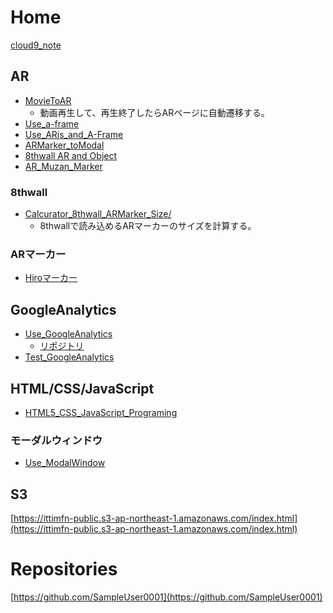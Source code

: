 # Home

[cloud9_note](https://sampleuser0001.github.io/cloud9_note/)

## AR

- [MovieToAR](https://sampleuser0001.github.io/MovieToAR/)
  - 動画再生して、再生終了したらARページに自動遷移する。
- [Use_a-frame](https://sampleuser0001.github.io/Use_a-frame/)
- [Use_ARjs_and_A-Frame](https://sampleuser0001.github.io/Use_ARjs_and_A-Frame/)
- [ARMarker_toModal](https://sampleuser0001.github.io/ARMarker_toModal/)
- [8thwall AR and Object](https://sampleuser0001.github.io/8thwallarandobject/)
- [AR_Muzan_Marker](https://sampleuser0001.github.io/AR_Muzan_Marker/)

### 8thwall

- [Calcurator_8thwall_ARMarker_Size/](https://sampleuser0001.github.io/Calcurator_8thwall_ARMarker_Size/)
  - 8thwallで読み込めるARマーカーのサイズを計算する。

### ARマーカー

- [Hiroマーカー](ar/images/ar_marker_hiro.jpeg)

## GoogleAnalytics

- [Use_GoogleAnalytics](https://sampleuser0001.github.io/Use_GoogleAnalytics/)
  - [リポジトリ](https://github.com/SampleUser0001/Use_GoogleAnalytics)
- [Test_GoogleAnalytics](https://sampleuser0001.github.io/Test_GoogleAnalytics/)

## HTML/CSS/JavaScript

- [HTML5_CSS_JavaScript_Programing](https://sampleuser0001.github.io/HTML5_CSS_JavaScript_Programing/)

### モーダルウィンドウ

- [Use_ModalWindow](https://sampleuser0001.github.io/Use_ModalWindow)

## S3

[https://ittimfn-public.s3-ap-northeast-1.amazonaws.com/index.html](https://ittimfn-public.s3-ap-northeast-1.amazonaws.com/index.html)

# Repositories

[https://github.com/SampleUser0001](https://github.com/SampleUser0001)

<!--
**SampleUser0001/SampleUser0001** is a ✨ _special_ ✨ repository because its `README.md` (this file) appears on your GitHub profile.

Here are some ideas to get you started:

- 🔭 I’m currently working on ...
- 🌱 I’m currently learning ...
- 👯 I’m looking to collaborate on ...
- 🤔 I’m looking for help with ...
- 💬 Ask me about ...
- 📫 How to reach me: ...
- 😄 Pronouns: ...
- ⚡ Fun fact: ...
-->
